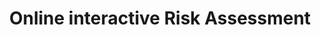 ---
layout: sub-page
title: Online interactive Risk Assessment
category: showcases
summary: "Facilitating Risk Assessment for Europe’s micro and small organisations, OiRA is a European online platform to create free and easy-to-use sectoral risk assessment tools for small and micro-companies."
---